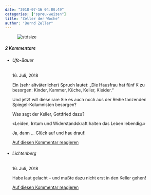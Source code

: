 ```yaml
---
date: "2018-07-16 04:00:49"
categories: ["spreu-weizen"]
title: "Zeller der Woche"
author: "Bernd Zeller"
---
```



<figure>
<img src="https://www.publicomag.com/wp-content/uploads/2018/07/Widerständler-1320x928.jpg" alt=stdsize>
</figure>


<!--more-->
<h5 class="comments-h">
2 Kommentare </h5>
<ul class="commentlist">
<li class="comment even thread-even depth-1 clearfix" id="li-comment-4194">
<h6 class="author">Ufo-Bauer</h6> <span class="date">16. Juli, 2018</span>



Ein (sehr altväterlicher) Spruch lautet: „Die Hausfrau hat fünf K zu besorgen: Kinder, Kammer, Küche, Keller, Kleider.“

Und jetzt will diese rare Sie es auch noch aus der Reihe tanzenden Spiegel-Kolumnisten besorgen?

Was sagt der Keller, Gottfried dazu?

«Leiden, Irrtum und Widerstandskraft halten das Leben lebendig.»

Ja, dann &#8230; Glück auf und hau drauf!

<a rel="nofollow" class="comment-reply-link" href="#comment-4194" data-commentid="4194" data-postid="7171" data-belowelement="comment-4194" data-respondelement="respond" data-replyto="Antworte auf Ufo-Bauer" aria-label="Antworte auf Ufo-Bauer">Auf diesen Kommentar reagieren</a> 


</li>
<li class="comment odd alt thread-odd thread-alt depth-1 clearfix" id="li-comment-4199">
<h6 class="author">Lichtenberg</h6> <span class="date">16. Juli, 2018</span>



Habe laut gelacht – und mußte dazu nicht erst in den Keller gehen!

<a rel="nofollow" class="comment-reply-link" href="#comment-4199" data-commentid="4199" data-postid="7171" data-belowelement="comment-4199" data-respondelement="respond" data-replyto="Antworte auf Lichtenberg" aria-label="Antworte auf Lichtenberg">Auf diesen Kommentar reagieren</a> 


</li>
</ul>
